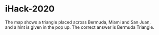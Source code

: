 # iHack-2020

The map shows a triangle placed across Bermuda, Miami and San Juan, and a hint is given in the pop up. The correct answer is Bermuda Triangle.
